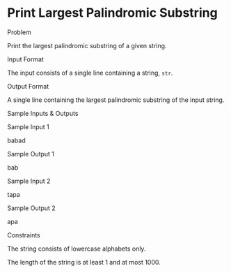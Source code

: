 # Print Largest Palindromic Substring

Problem





Print the largest palindromic substring of a given string.





Input Format



The input consists of a single line containing a string, `str`.





Output Format



A single line containing the largest palindromic substring of the input string.





Sample Inputs & Outputs



Sample Input 1

babad



Sample Output 1

bab







Sample Input 2

tapa



Sample Output 2

apa







Constraints



The string consists of lowercase alphabets only.



The length of the string is at least 1 and at most 1000.





